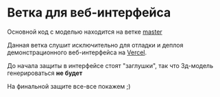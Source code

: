 # Ветка для веб-интерфейса

Основной код с моделью находится на ветке [master](https://github.com/TimurPshITMO/GameDevAI/tree/master)

Данная ветка слушит исключительно для отладки и деплоя демонстрационного веб-интерфейса на [Vercel](https://itmo-prod-mat-001.vercel.app/).

До начала защиты в интерфейсе стоят "заглушки", так что 3д-модель генерироваться **не будет**

На финальной защите все-все покажем ;)